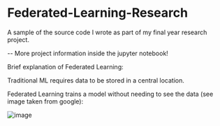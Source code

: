 # Federated-Learning-Research

A sample of the source code I wrote as part of my final year research project.

-- More project information inside the jupyter notebook!


Brief explanation of Federated Learning:

Traditional ML requires data to be stored in a central location.

Federated Learning trains a model without needing to see the data (see image taken from google):

![image](https://github.com/Chris-Ho/Federated-Learning-Research/assets/129974738/bc34cc4f-28b4-4e2d-b3d4-1e2668aa6b60)

